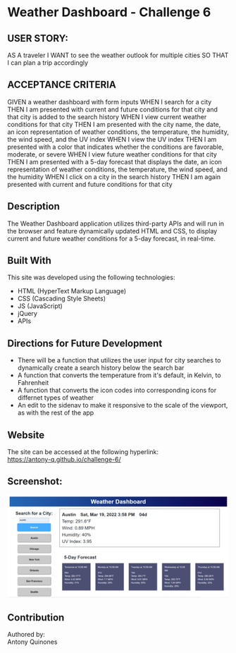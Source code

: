 # Weather Dashboard - Challenge 6

## USER STORY:

AS A traveler
I WANT to see the weather outlook for multiple cities
SO THAT I can plan a trip accordingly

## ACCEPTANCE CRITERIA

GIVEN a weather dashboard with form inputs
WHEN I search for a city
THEN I am presented with current and future conditions for that city and that city is added to the search history
WHEN I view current weather conditions for that city
THEN I am presented with the city name, the date, an icon representation of weather conditions, the temperature, the humidity, the wind speed, and the UV index
WHEN I view the UV index
THEN I am presented with a color that indicates whether the conditions are favorable, moderate, or severe
WHEN I view future weather conditions for that city
THEN I am presented with a 5-day forecast that displays the date, an icon representation of weather conditions, the temperature, the wind speed, and the humidity
WHEN I click on a city in the search history
THEN I am again presented with current and future conditions for that city

## Description  
The Weather Dashboard application utilizes third-party APIs and will run in the browser and feature dynamically updated HTML and CSS, to display current and future weather conditions for a 5-day forecast, in real-time.
## Built With  
This site was developed using the following technologies:  
* HTML (HyperText Markup Language)  
* CSS (Cascading Style Sheets)  
* JS (JavaScript)  
* jQuery
* APIs
## Directions for Future Development  
* There will be a function that utilizes the user input for city searches to dynamically create a search history below the search bar
* A function that converts the temperature from it's default, in Kelvin, to Fahrenheit
* A function that converts the icon codes into corresponding icons for differnet types of weather
* An edit to the sidenav to make it responsive to the scale of the viewport, as with the rest of the app
## Website  
The site can be accessed at the following hyperlink:  
https://antony-q.github.io/challenge-6/
## Screenshot:  
![Weather Dashboard ](https://github.com/Antony-Q/challenge-6/blob/main/assets/images/weather_dashboard_screenshot.png)
## Contribution  
Authored by:    
Antony Quinones  